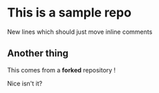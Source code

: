 This is a sample repo
=====================

New lines which should
just move inline comments

Another thing
-------------

This comes from a **forked** repository !

Nice isn't it?
